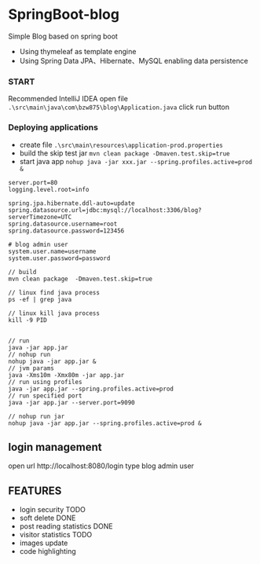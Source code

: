 # SpringBoot-blog
Simple Blog based on spring boot

* Using thymeleaf as template engine
* Using Spring Data JPA、Hibernate、MySQL enabling data persistence

### START
Recommended IntelliJ IDEA
open file `.\src\main\java\com\bzw875\blog\Application.java` click run button





### Deploying applications
+ create file `.\src\main\resources\application-prod.properties` 
+ build the skip test jar `mvn clean package -Dmaven.test.skip=true`
+ start java app `nohup java -jar xxx.jar --spring.profiles.active=prod &`

``` # application-prod.properties 文件
server.port=80
logging.level.root=info

spring.jpa.hibernate.ddl-auto=update
spring.datasource.url=jdbc:mysql://localhost:3306/blog?serverTimezone=UTC
spring.datasource.username=root
spring.datasource.password=123456

# blog admin user
system.user.name=username
system.user.password=password
``` 

```
// build
mvn clean package  -Dmaven.test.skip=true

// linux find java process
ps -ef | grep java

// linux kill java process
kill -9 PID


// run
java -jar app.jar
// nohup run
nohup java -jar app.jar &
// jvm params
java -Xms10m -Xmx80m -jar app.jar
// run using profiles
java -jar app.jar --spring.profiles.active=prod
// run specified port
java -jar app.jar --server.port=9090

// nohup run jar
nohup java -jar app.jar --spring.profiles.active=prod &

```

## login management
open url
http://localhost:8080/login
type blog admin user

## FEATURES
+ login security TODO
+ soft delete DONE
+ post reading statistics DONE
+ visitor statistics TODO
+ images update
+ code highlighting